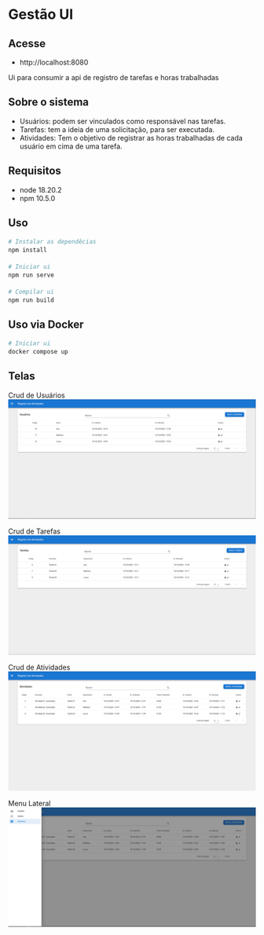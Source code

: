 # Gestão UI

## Acesse
- http://localhost:8080

Ui para consumir a api de registro de tarefas e horas trabalhadas

## Sobre o sistema
- Usuários: podem ser vinculados como responsável nas tarefas.
- Tarefas: tem a ideia de uma solicitação, para ser executada.
- Atividades: Tem o objetivo de registrar as horas trabalhadas de cada usuário em cima de uma tarefa.

## Requisitos
- node 18.20.2
- npm 10.5.0

## Uso
```bash
# Instalar as dependêcias
npm install

# Iniciar ui
npm run serve

# Compilar ui
npm run build
```

## Uso via Docker
```bash
# Iniciar ui
docker compose up
```

## Telas

Crud de Usuários
![Crud de Usuários](docs/telas/usuarios.png)

Crud de Tarefas
![Crud de Tarefas](docs/telas/tarefas.png)

Crud de Atividades
![Crud de Atividades](docs/telas/atividades.png)

Menu Lateral
![Menu Lateral](docs/telas/menu_lateral.png)
